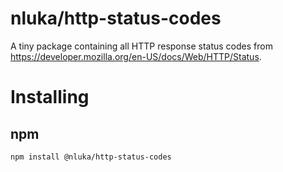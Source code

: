 # nluka/http-status-codes

A tiny package containing all HTTP response status codes from https://developer.mozilla.org/en-US/docs/Web/HTTP/Status.

# Installing

## npm

`npm install @nluka/http-status-codes`
